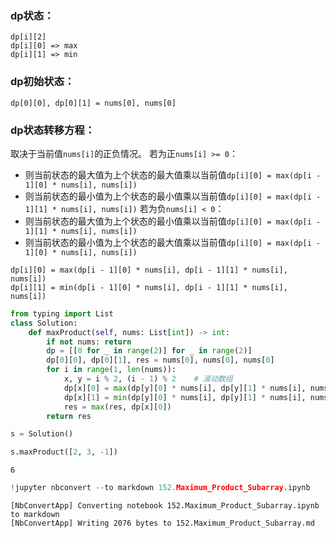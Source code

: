
### dp状态：
```
dp[i][2]
dp[i][0] => max
dp[i][1] => min
```

### dp初始状态：
```
dp[0][0], dp[0][1] = nums[0], nums[0]
```

### dp状态转移方程：
取决于当前值`nums[i]`的正负情况。
若为正`nums[i] >= 0`：
- 则当前状态的最大值为上个状态的最大值乘以当前值`dp[i][0] = max(dp[i - 1][0] * nums[i], nums[i])`
- 则当前状态的最小值为上个状态的最小值乘以当前值`dp[i][0] = max(dp[i - 1][1] * nums[i], nums[i])`
若为负`nums[i] < 0`：
- 则当前状态的最大值为上个状态的最小值乘以当前值`dp[i][0] = max(dp[i - 1][1] * nums[i], nums[i])`
- 则当前状态的最小值为上个状态的最大值乘以当前值`dp[i][0] = max(dp[i - 1][0] * nums[i], nums[i])`

```
dp[i][0] = max(dp[i - 1][0] * nums[i], dp[i - 1][1] * nums[i], nums[i])
dp[i][1] = min(dp[i - 1][0] * nums[i], dp[i - 1][1] * nums[i], nums[i])
```


```python
from typing import List
class Solution:
    def maxProduct(self, nums: List[int]) -> int:
        if not nums: return
        dp = [[0 for _ in range(2)] for _ in range(2)]
        dp[0][0], dp[0][1], res = nums[0], nums[0], nums[0]
        for i in range(1, len(nums)):
            x, y = i % 2, (i - 1) % 2    # 滚动数组
            dp[x][0] = max(dp[y][0] * nums[i], dp[y][1] * nums[i], nums[i])
            dp[x][1] = min(dp[y][0] * nums[i], dp[y][1] * nums[i], nums[i])
            res = max(res, dp[x][0])
        return res
```


```python
s = Solution()
```


```python
s.maxProduct([2, 3, -1])
```




    6




```python
!jupyter nbconvert --to markdown 152.Maximum_Product_Subarray.ipynb
```

    [NbConvertApp] Converting notebook 152.Maximum_Product_Subarray.ipynb to markdown
    [NbConvertApp] Writing 2076 bytes to 152.Maximum_Product_Subarray.md

